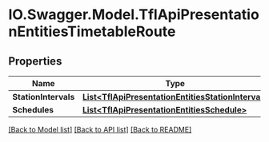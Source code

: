 # IO.Swagger.Model.TflApiPresentationEntitiesTimetableRoute
## Properties

Name | Type | Description | Notes
------------ | ------------- | ------------- | -------------
**StationIntervals** | [**List&lt;TflApiPresentationEntitiesStationInterval&gt;**](TflApiPresentationEntitiesStationInterval.md) |  | [optional] 
**Schedules** | [**List&lt;TflApiPresentationEntitiesSchedule&gt;**](TflApiPresentationEntitiesSchedule.md) |  | [optional] 

[[Back to Model list]](../README.md#documentation-for-models) [[Back to API list]](../README.md#documentation-for-api-endpoints) [[Back to README]](../README.md)

